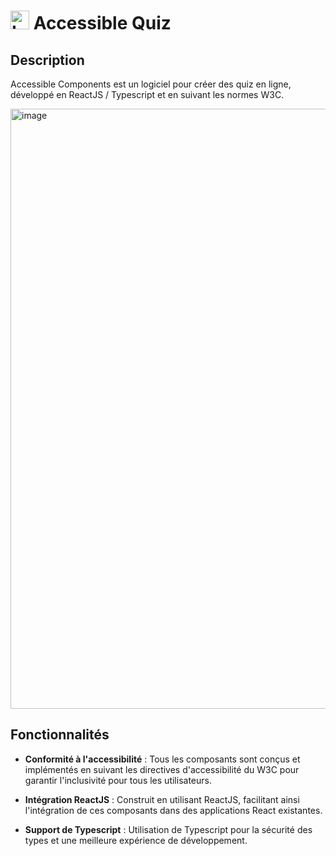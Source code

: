# <img src="https://github.com/y28lyn/accessible-components/assets/97447648/8dacdc38-85ea-422e-a378-da5f4c384c2e" alt="Logo Accessible Components" width="30" height="30"> Accessible Quiz

## Description

Accessible Components est un logiciel pour créer des quiz en ligne, développé en ReactJS / Typescript et en suivant les normes W3C.

<img width="960" alt="image" src="https://github.com/y28lyn/accessible-quiz/assets/97447648/f69b25bf-da3a-4c48-ad1d-51df14971753">

## Fonctionnalités

- **Conformité à l'accessibilité** : Tous les composants sont conçus et implémentés en suivant les directives d'accessibilité du W3C pour garantir l'inclusivité pour tous les utilisateurs.

- **Intégration ReactJS** : Construit en utilisant ReactJS, facilitant ainsi l'intégration de ces composants dans des applications React existantes.

- **Support de Typescript** : Utilisation de Typescript pour la sécurité des types et une meilleure expérience de développement.
